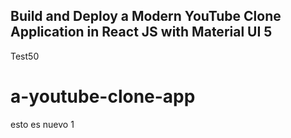 ## Build and Deploy a Modern YouTube Clone Application in React JS with Material UI 5
Test50
# a-youtube-clone-app
esto es nuevo 1